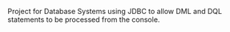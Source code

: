 Project for Database Systems using JDBC to allow DML and DQL statements to be processed from the console.
